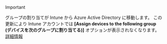>[!Important]
>グループの割り当てが Intune から Azure Active Directory に移動します。 この更新により Intune アカウントでは **[Assign devices to the following group (デバイスを次のグループに割り当てる)]** オプションが表示されなくなります。 [詳細情報](/intune/deploy-use/ios-device-enrollment-program-in-microsoft-intune#changes-to-intune-group-assignments)


<!--HONumber=Dec16_HO2-->


